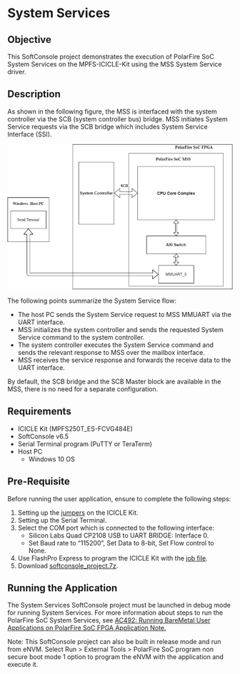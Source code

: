 # System Services

## Objective

This SoftConsole project demonstrates the execution of PolarFire SoC System Services on the MPFS-ICICLE-Kit using the MSS System Service driver.  

## Description

As shown in the following figure, the MSS is interfaced with the system controller via the SCB (system controller bus) bridge. MSS initiates System Service requests via the SCB bridge which includes System Service Interface (SSI).

![](./images/image_1.png)

The following points summarize the System Service flow:

- The host PC sends the System Service request to MSS MMUART via the UART interface.
- MSS initializes the system controller and sends the requested System Service command to the system controller.
- The system controller executes the System Service command and sends the relevant response to MSS over the mailbox interface.
- MSS receives the service response and forwards the receive data to the UART interface.

By default, the SCB bridge and the SCB Master block are available in the MSS, there is no need for a separate configuration.

## Requirements

- ICICLE Kit (MPFS250T_ES-FCVG484E)
- SoftConsole v6.5
- Serial Terminal program (PuTTY or TeraTerm)
- Host PC 
  - Windows 10 OS 

## Pre-Requisite

Before running the user application, ensure to complete the following steps:

1. Setting up the [jumpers](https://github.com/polarfire-soc/polarfire-soc-documentation/blob/master/boards/mpfs-icicle-kit-es/updating-icicle-kit/updating-icicle-kit-design-and-linux.md) on the ICICLE Kit.
2. Setting up the Serial Terminal.
3. Select the COM port which is connected to the following interface: 
   - Silicon Labs Quad CP2108 USB to UART BRIDGE: Interface 0. 
   - Set Baud rate to “115200”, Set Data to 8-bit, Set Flow control to None. 
4. Use FlashPro Express to program the ICICLE Kit with the [job file](https://github.com/polarfire-soc/polarfire-soc-documentation/blob/master/boards/mpfs-icicle-kit-es/updating-icicle-kit/updating-icicle-kit-design-and-linux.md). 
5. Download [softconsole_project.7z](https://bitbucket.microchip.com/projects/FPGA_PFSOC_ES/repos/apps/browse/baremetal_applications/System_Services/softconsole_project.7z?at=refs%2Fheads%2Fdevelop_12_6_deliverables).

## Running the Application

The System Services SoftConsole project must be launched in debug mode for running System Services. For more information about steps to run the PolarFire SoC System Services, see [AC492: Running BareMetal User Applications on PolarFire SoC FPGA Application Note.](http://www.microsemi.com/index.php?option=com_docman&task=doc_download&gid=1245407)

Note: This SoftConsole project can also be built in release mode and run from eNVM. Select Run > External Tools > PolarFire SoC program non secure boot mode 1 option to program the eNVM with the application and execute it.

